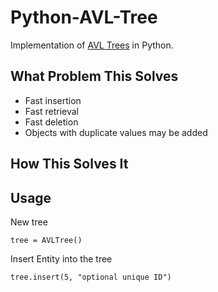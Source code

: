 Python-AVL-Tree
=============

Implementation of [AVL Trees] in Python.

What Problem This Solves
------------------------
* Fast insertion
* Fast retrieval
* Fast deletion
* Objects with duplicate values may be added

How This Solves It
------------------

Usage
-----
New tree

`tree = AVLTree()`

Insert Entity into the tree

`tree.insert(5, "optional unique ID")`

[AVL Trees]: http://en.wikipedia.org/wiki/AVL_tree
